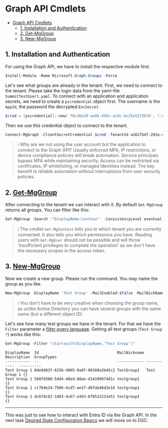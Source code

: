 # Graph API Cmdlets

- [Graph API Cmdlets](#graph-api-cmdlets)
  - [1. Installation and Authentication](#1-installation-and-authentication)
  - [2. Get-MgGroup](#2-get-mggroup)
  - [3. New-MgGroup](#3-new-mggroup)

## 1. Installation and Authentication

For using the Graph API, we have to install the respective module first.

```powershell
Install-Module -Name Microsoft.Graph.Groups -Force
```

Let's see what groups are already in the tenant. First, we need to connect to the tenant. Please take the login data from the yaml-file `SummitTestUser1.yaml`. To connect with an application and application secrets, we need to create a `pscredential` object first. The username is the `AppId`, the password the decrypted `EncSecret`.

```powershell
$cred = [pscredential]::new('f8c36e29-ae85-450c-ac9c-bc25e527367b', ('ABCDEFGHIJKLMNOPQRSTUVWXYZABCDEFGHIJKLMN' | ConvertTo-SecureString -AsPlainText -Force))
```

Then we use this credential object to connect to the tenant.

```powershell
Connect-MgGraph -ClientSecretCredential $cred -TenantId a1627b4f-281e-4f8b-bf13-bddc0eb6857e
```

> :information_source: Why are we not using the user account but the application to connect to the Graph API? Usually enforced MFA, IP restrictions, or device compliance policies will break automation. Service principals bypass MFA while maintaining security. Access can be restricted via certificates, IP whitelisting, or managed identities instead. The key benefit is reliable automation without interruptions from user security policies.

## 2. [Get-MgGroup](https://learn.microsoft.com/en-us/powershell/module/microsoft.graph.groups/get-mggroup?view=graph-powershell-1.0)

After connecting to the tenant we can interact with it. By default `Get-MgGroup` returns all groups. You can filter like this:

```powershell
Get-MgGroup -Search '"DisplayName:Contoso"' -ConsistencyLevel eventual
```

> :information_source: The cmdlet `Get-MgContext` tells you to which tenant you are currently connected. It also tells you which permissions you have. Reading users with `Get-MgUser` should not be possible and will throw 'Insufficient privileges to complete the operation' as we don't have the necessary scopes in the access token.

## 3. [New-MgGroup](https://learn.microsoft.com/en-us/powershell/module/microsoft.graph.groups/new-mggroup?view=graph-powershell-1.0)

Now we create a new group. Please run the command. You may name the group as you like.

```powershell
New-MgGroup -DisplayName 'Test Group' -MailEnabled:$false -MailNickName 'testgroup' -SecurityEnabled
```

> :information_source: You don't have to be very creative when choosing the group name, as unlike Active Directory you can have several groups with the same name (but a different object ID).

Let's see how many test groups we have in the tenant. For that we have the `Filter` parameter a [filter query language](https://learn.microsoft.com/en-us/graph/filter-query-parameter?tabs=http). Getting all test groups (`Test Group *`) works like this:

```powershell
Get-MgGroup -Filter "startswith(DisplayName,'Test Group')"
```

```text
DisplayName  Id                                   MailNickname Description  GroupTypes
-----------  --                                   ------------ -----------  ----------
Test Group 1 0de9d83f-6256-4065-9a8f-00160a3b45c2 TestGroup1   Test Group 1 {}
Test Group 1 568fd380-5dd4-48ed-88ae-d14109974d1c testgroup1                {}
Test Group 1 cc7b4e34-750b-4cd7-ae1f-d6fab46d2e14 testgroup1                {}
Test Group 1 dc67dc62-1d83-4c67-a363-bf8522231e51 testgroup1                {}
```

---

This was just to see how to interact with Entra ID via the Graph API. In the next task [Desired State Configuration Basics](./30%20DSC%20Basics.md) we will move on to DSC.
